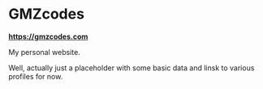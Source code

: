 # GMZcodes

**https://gmzcodes.com**

My personal website.

Well, actually just a placeholder with some basic data and linsk to various profiles for now.
